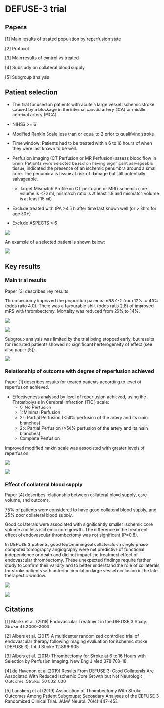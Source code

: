 # DEFUSE-3 trial

## Papers

[1] Main results of treated population by reperfusion state

[2] Protocol

[3] Main results of control vs treated

[4] Substudy on collateral blood supply

[5] Subgroup analysis

## Patient selection

* The trial focused on patients with acute a large vessel ischemic stroke caused by a blockage in the internal carotid artery (ICA) or middle cerebral artery (MCA).

* NIHSS >= 6

* Modified Rankin Scale less than or equal to 2 prior to qualifying stroke

* Time window: Patients had to be treated within 6 to 16 hours of when they were last known to be well.

* Perfusion imaging (CT Perfusion or MR Perfusion) assess blood flow in brain. Patients were selected based on having significant salvageable tissue, indicated the presence of an ischemic penumbra around a small core. The penumbra is tissue at risk of damage but still potentially salvageable.
  * Target Mismatch Profile on CT perfusion or MRI (ischemic core volume is <70 ml, mismatch ratio is at least 1.8 and mismatch volume is at least 15 ml)
  
* Exclude treated with tPA >4.5 h after time last known well (or > 3hrs for age 80+)

* Exclude ASPECTS < 6

![](./images/defuse_08.png)

An example of a selected patient is shown below:

![](./images/defuse_05.png)

## Key results

### Main trial results

Paper [3] describes key results.

Thrombectomy improved the proportion patients mRS 0-2 from 17% to 45% (odds ratio 4.0). There was a favourable shift (odds ratio 2.8) of improved mRS with thrombectomy. Mortality was reduced from 26% to 14%.

![](./images/defuse_06.png)

![](./images/defuse_07.png)

Subgroup analysis was limited by the trial being stopped early, but results for recruited patients showed no significant herterogeneity of effect (see also paper [5]).

![](./images/defuse_09.png)

### Relationship of outcome with degree of reperfusion achieved

Paper [1] describes results for treated patients according to level of reperfusion achieved.

* Effectiveness analysed by level of reperfusion achieved, using the Thrombolysis in Cerebral Infarction (TICI) scale:
  * 0: No Perfusion
  * 1: Minimal Perfusion
  * 2a: Partial Perfusion (<50% perfusion of the artery and its main branches)
  * 2b: Partial Perfusion (>50% perfusion of the artery and its main branches)
  * Complete Perfusion
  
Improved modified rankin scale was associated with greater levels of reperfusion.

![](./images/defuse_04.png)

![](./images/defuse_03.png)

### Effect of collateral blood supply 

Paper [4] describes relationship between collateral blood supply, core volume, and outcome.

75% of patients were considered to have good collateral blood supply, and 25% poor collateral blood supply.

Good collaterals were associated with significantly smaller ischemic core volume and less ischemic core growth. The difference in the treatment effect of endovascular thrombectomy was not significant (P=0.8).

In DEFUSE 3 patients, good leptomeningeal collaterals on single phase computed tomography angiography were not predictive of functional independence or death and did not impact the treatment effect of endovascular thrombectomy. These unexpected findings require further study to confirm their validity and to better understand the role of collaterals for stroke patients with anterior circulation large vessel occlusion in the late therapeutic window.

![](./images/defuse_10.png)

![](./images/defuse_11.png)

## Citations

[1] Marks et al. (2018) Endovascular Treatment in the DEFUSE 3 Study. Stroke 49:2000-2003

[2] Albers et al. (2017) A multicenter randomized controlled trial of endovascular therapy following imaging evaluation for ischemic stroke (DEFUSE 3). Int J Stroke 12:896-905

[3] Albers et al. (2018) Thrombectomy for Stroke at 6 to 16 Hours with Selection by Perfusion Imaging. New Eng J Med 378:708-18.

[4] de Havenon et al (2019) Results From DEFUSE 3: Good Collaterals Are Associated With Reduced Ischemic Core Growth but Not Neurologic Outcome. Stroke. 50:632-638

[5] Lansberg et al (2019) Association of Thrombectomy With Stroke Outcomes Among Patient Subgroups: Secondary Analyses of the DEFUSE 3 Randomized Clinical Trial. JAMA Neurol. 76(4):447-453.


